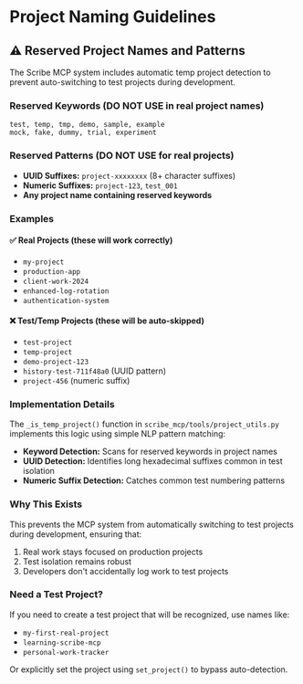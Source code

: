 # Project Naming Guidelines

## ⚠️ Reserved Project Names and Patterns

The Scribe MCP system includes automatic temp project detection to prevent auto-switching to test projects during development.

### Reserved Keywords (DO NOT USE in real project names)

```
test, temp, tmp, demo, sample, example
mock, fake, dummy, trial, experiment
```

### Reserved Patterns (DO NOT USE for real projects)

- **UUID Suffixes:** `project-xxxxxxxx` (8+ character suffixes)
- **Numeric Suffixes:** `project-123`, `test_001`
- **Any project name containing reserved keywords**

### Examples

#### ✅ Real Projects (these will work correctly)
- `my-project`
- `production-app`
- `client-work-2024`
- `enhanced-log-rotation`
- `authentication-system`

#### ❌ Test/Temp Projects (these will be auto-skipped)
- `test-project`
- `temp-project`
- `demo-project-123`
- `history-test-711f48a0` (UUID pattern)
- `project-456` (numeric suffix)

### Implementation Details

The `_is_temp_project()` function in `scribe_mcp/tools/project_utils.py` implements this logic using simple NLP pattern matching:

- **Keyword Detection:** Scans for reserved keywords in project names
- **UUID Detection:** Identifies long hexadecimal suffixes common in test isolation
- **Numeric Suffix Detection:** Catches common test numbering patterns

### Why This Exists

This prevents the MCP system from automatically switching to test projects during development, ensuring that:
1. Real work stays focused on production projects
2. Test isolation remains robust
3. Developers don't accidentally log work to test projects

### Need a Test Project?

If you need to create a test project that will be recognized, use names like:
- `my-first-real-project`
- `learning-scribe-mcp`
- `personal-work-tracker`

Or explicitly set the project using `set_project()` to bypass auto-detection.